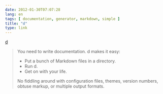 ```yaml
---
date: 2012-01-30T07:07:28
lang: en
tags: [ documentation, generator, markdown, simple ]
title: "d"
type: link
---
```


[d](https://docs.stevelosh.com/d/)

> You need to write documentation. d makes it easy:
>
> -   Put a bunch of Markdown files in a directory.
> -   Run d.
> -   Get on with your life.
>
> No fiddling around with configuration files, themes, version numbers,
> obtuse markup, or multiple output formats.

